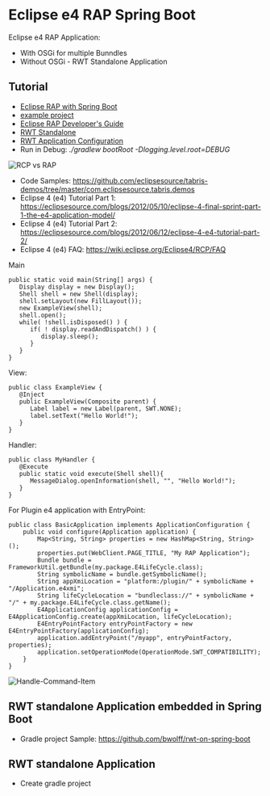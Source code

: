 # Eclipse e4 RAP Spring Boot
Eclipse e4 RAP Application:
- With OSGi for multiple Bunndles
- Without OSGi - RWT Standalone Application

## Tutorial
- [Eclipse RAP with Spring Boot](https://www.javacodegeeks.com/2018/11/eclipse-rap-spring-boot.html)
- [example project](https://github.com/bwolff/rwt-on-spring-boot)
- [Eclipse RAP Developer's Guide](https://www.eclipse.org/rap/developers-guide/)
- [RWT Standalone](https://www.eclipse.org/rap/developers-guide/devguide.php?topic=rwt-standalone.html&version=3.20)
- [RWT Application Configuration](https://www.eclipse.org/rap/developers-guide/devguide.php?topic=application-configuration.html&version=3.20)
- Run in Debug: 
*./gradlew bootRoot -Dlogging.level.root=DEBUG*

![RCP vs RAP](http://file.itpub.net/forum/itpub/attachment/day_090706/20090706_62f02d78bd33e0c81efdo3T6I3wMso7j.jpg)

- Code Samples: https://github.com/eclipsesource/tabris-demos/tree/master/com.eclipsesource.tabris.demos
- Eclipse 4 (e4) Tutorial Part 1: https://eclipsesource.com/blogs/2012/05/10/eclipse-4-final-sprint-part-1-the-e4-application-model/
- Eclipse 4 (e4) Tutorial Part 2: https://eclipsesource.com/blogs/2012/06/12/eclipse-4-e4-tutorial-part-2/
- Eclipse 4 (e4) FAQ: https://wiki.eclipse.org/Eclipse4/RCP/FAQ

Main
```
public static void main(String[] args) {
   Display display = new Display();
   Shell shell = new Shell(display);
   shell.setLayout(new FillLayout());
   new ExampleView(shell);
   shell.open();
   while( !shell.isDisposed() ) {
      if( ! display.readAndDispatch() ) {
         display.sleep();
      }
   }
}
```
View:
```
public class ExampleView {
   @Inject
   public ExampleView(Composite parent) {
      Label label = new Label(parent, SWT.NONE);
      label.setText("Hello World!");
   }
}
```
Handler:
```
public class MyHandler {
   @Execute
   public static void execute(Shell shell){
      MessageDialog.openInformation(shell, "", "Hello World!");
   }
}
```
For Plugin e4 application with EntryPoint:
```
public class BasicApplication implements ApplicationConfiguration {
    public void configure(Application application) {
        Map<String, String> properties = new HashMap<String, String>();
        properties.put(WebClient.PAGE_TITLE, "My RAP Application");
        Bundle bundle = FrameworkUtil.getBundle(my.package.E4LifeCycle.class);
        String symbolicName = bundle.getSymbolicName();
        String appXmiLocation = "platform:/plugin/" + symbolicName + "/Application.e4xmi";
        String lifeCycleLocation = "bundleclass://" + symbolicName + "/" + my.package.E4LifeCycle.class.getName();
        E4ApplicationConfig applicationConfig = E4ApplicationConfig.create(appXmiLocation, lifeCycleLocation);
        E4EntryPointFactory entryPointFactory = new E4EntryPointFactory(applicationConfig);
        application.addEntryPoint("/myapp", entryPointFactory, properties);
        application.setOperationMode(OperationMode.SWT_COMPATIBILITY);
    }
}
```
![Handle-Command-Item](https://eclipsesource.com/wp-content/uploads/2012/06/image09.png)


## RWT standalone Application embedded in Spring Boot
- Gradle project Sample: https://github.com/bwolff/rwt-on-spring-boot

## RWT standalone Application 
- Create gradle project
